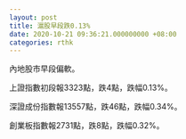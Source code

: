 ```yaml
---
layout: post
title: 滬股早段跌0.13%
date: 2020-10-21 09:36:21.000000000 +08:00
categories: rthk
---
```


內地股市早段偏軟。

上證指數初段報3323點，跌4點，跌幅0.13%。

深證成份指數報13557點，跌46點，跌幅0.34%。

創業板指數報2731點，跌8點，跌幅0.32%。
